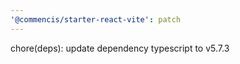 ```yaml
---
'@commencis/starter-react-vite': patch
---
```


chore(deps): update dependency typescript to v5.7.3
